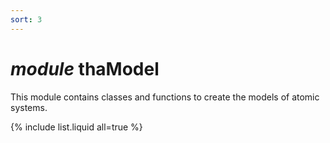 ```yaml
---
sort: 3
---
```


# *module* thaModel 

This module contains classes and functions to create the models of atomic systems.

{% include list.liquid all=true %}
